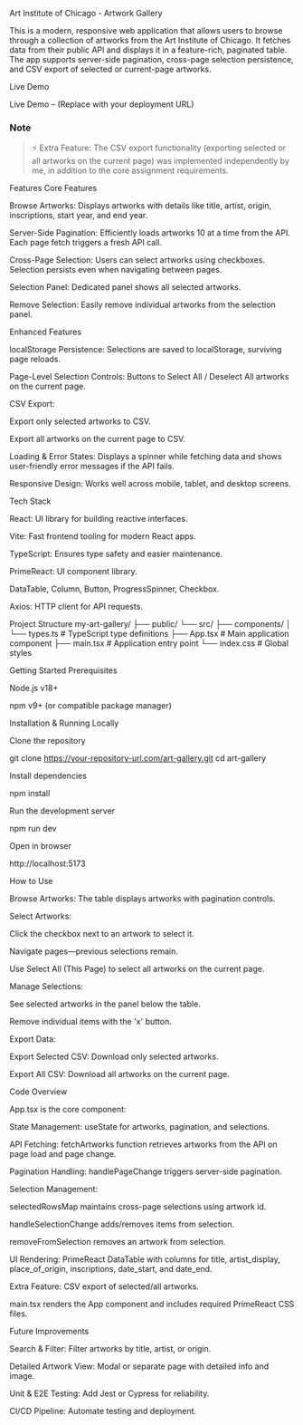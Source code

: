 Art Institute of Chicago - Artwork Gallery

This is a modern, responsive web application that allows users to browse through a collection of artworks from the Art Institute of Chicago. It fetches data from their public API and displays it in a feature-rich, paginated table. The app supports server-side pagination, cross-page selection persistence, and CSV export of selected or current-page artworks.

Live Demo

Live Demo
 – (Replace with your deployment URL)

### Note
> ⚡ Extra Feature: The CSV export functionality (exporting selected or all artworks on the current page) was implemented independently by me, in addition to the core assignment requirements.


Features
Core Features

Browse Artworks: Displays artworks with details like title, artist, origin, inscriptions, start year, and end year.

Server-Side Pagination: Efficiently loads artworks 10 at a time from the API. Each page fetch triggers a fresh API call.

Cross-Page Selection: Users can select artworks using checkboxes. Selection persists even when navigating between pages.

Selection Panel: Dedicated panel shows all selected artworks.

Remove Selection: Easily remove individual artworks from the selection panel.

Enhanced Features

localStorage Persistence: Selections are saved to localStorage, surviving page reloads.

Page-Level Selection Controls: Buttons to Select All / Deselect All artworks on the current page.

CSV Export:

Export only selected artworks to CSV.

Export all artworks on the current page to CSV.

Loading & Error States: Displays a spinner while fetching data and shows user-friendly error messages if the API fails.

Responsive Design: Works well across mobile, tablet, and desktop screens.

Tech Stack

React: UI library for building reactive interfaces.

Vite: Fast frontend tooling for modern React apps.

TypeScript: Ensures type safety and easier maintenance.

PrimeReact: UI component library.

DataTable, Column, Button, ProgressSpinner, Checkbox.

Axios: HTTP client for API requests.

Project Structure
my-art-gallery/
├── public/
└── src/
    ├── components/
    │   └── types.ts      # TypeScript type definitions
    ├── App.tsx           # Main application component
    ├── main.tsx          # Application entry point
    └── index.css         # Global styles

Getting Started
Prerequisites

Node.js v18+

npm v9+ (or compatible package manager)

Installation & Running Locally

Clone the repository

git clone https://your-repository-url.com/art-gallery.git
cd art-gallery


Install dependencies

npm install


Run the development server

npm run dev


Open in browser

http://localhost:5173

How to Use

Browse Artworks: The table displays artworks with pagination controls.

Select Artworks:

Click the checkbox next to an artwork to select it.

Navigate pages—previous selections remain.

Use Select All (This Page) to select all artworks on the current page.

Manage Selections:

See selected artworks in the panel below the table.

Remove individual items with the 'x' button.

Export Data:

Export Selected CSV: Download only selected artworks.

Export All CSV: Download all artworks on the current page.

Code Overview

App.tsx is the core component:

State Management: useState for artworks, pagination, and selections.

API Fetching: fetchArtworks function retrieves artworks from the API on page load and page change.

Pagination Handling: handlePageChange triggers server-side pagination.

Selection Management:

selectedRowsMap maintains cross-page selections using artwork id.

handleSelectionChange adds/removes items from selection.

removeFromSelection removes an artwork from selection.

UI Rendering: PrimeReact DataTable with columns for title, artist_display, place_of_origin, inscriptions, date_start, and date_end.

Extra Feature: CSV export of selected/all artworks.

main.tsx renders the App component and includes required PrimeReact CSS files.

Future Improvements

Search & Filter: Filter artworks by title, artist, or origin.

Detailed Artwork View: Modal or separate page with detailed info and image.

Unit & E2E Testing: Add Jest or Cypress for reliability.

CI/CD Pipeline: Automate testing and deployment.